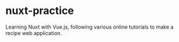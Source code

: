 # nuxt-practice

Learning Nuxt with Vue.js, following various online tutorials to make a recipe web application.
